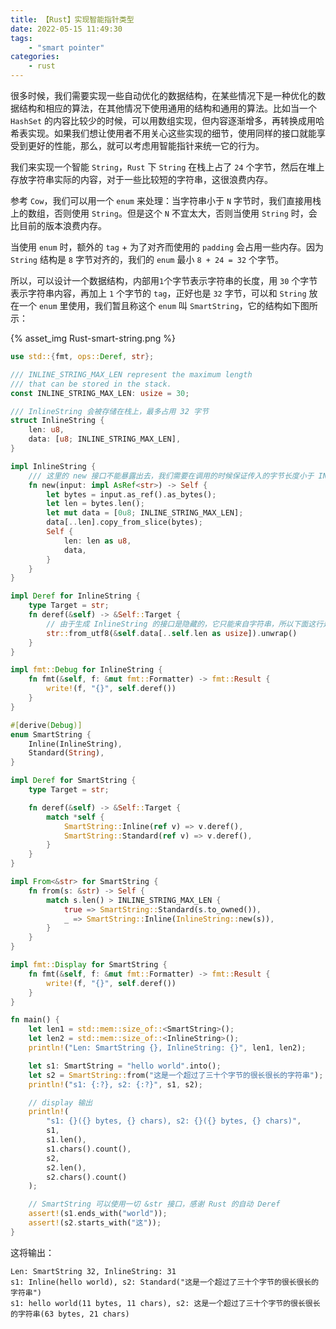 ```yaml
---
title: 【Rust】实现智能指针类型
date: 2022-05-15 11:49:30
tags:
    - "smart pointer"
categories:
    - rust
---
```


很多时候，我们需要实现一些自动优化的数据结构，在某些情况下是一种优化的数据结构和相应的算法，在其他情况下使用通用的结构和通用的算法。比如当一个 `HashSet` 的内容比较少的时候，可以用数组实现，但内容逐渐增多，再转换成用哈希表实现。如果我们想让使用者不用关心这些实现的细节，使用同样的接口就能享受到更好的性能，那么，就可以考虑用智能指针来统一它的行为。

我们来实现一个智能 `String`，`Rust` 下 `String` 在栈上占了 `24` 个字节，然后在堆上存放字符串实际的内容，对于一些比较短的字符串，这很浪费内存。

参考 `Cow`，我们可以用一个 `enum` 来处理：当字符串小于 `N` 字节时，我们直接用栈上的数组，否则使用 `String`。但是这个 `N` 不宜太大，否则当使用 `String` 时，会比目前的版本浪费内存。

当使用 `enum` 时，额外的 `tag` + 为了对齐而使用的 `padding` 会占用一些内存。因为 `String` 结构是 `8` 字节对齐的，我们的 `enum` 最小 `8 + 24 = 32` 个字节。

所以，可以设计一个数据结构，内部用`1`个字节表示字符串的长度，用 `30` 个字节表示字符串内容，再加上 `1` 个字节的 `tag`，正好也是 `32` 字节，可以和 `String` 放在一个 `enum` 里使用，我们暂且称这个 `enum` 叫 `SmartString`，它的结构如下图所示：

{% asset_img Rust-smart-string.png %}

<!-- more -->

```rust
use std::{fmt, ops::Deref, str};

/// INLINE_STRING_MAX_LEN represent the maximum length
/// that can be stored in the stack.
const INLINE_STRING_MAX_LEN: usize = 30;

/// InlineString 会被存储在栈上，最多占用 32 字节
struct InlineString {
    len: u8,
    data: [u8; INLINE_STRING_MAX_LEN],
}

impl InlineString {
    /// 这里的 new 接口不能暴露出去，我们需要在调用的时候保证传入的字节长度小于 INLINE_STRING_MAX_LEN
    fn new(input: impl AsRef<str>) -> Self {
        let bytes = input.as_ref().as_bytes();
        let len = bytes.len();
        let mut data = [0u8; INLINE_STRING_MAX_LEN];
        data[..len].copy_from_slice(bytes);
        Self {
            len: len as u8,
            data,
        }
    }
}

impl Deref for InlineString {
    type Target = str;
    fn deref(&self) -> &Self::Target {
        // 由于生成 InlineString 的接口是隐藏的，它只能来自字符串，所以下面这行是安全的
        str::from_utf8(&self.data[..self.len as usize]).unwrap()
    }
}

impl fmt::Debug for InlineString {
    fn fmt(&self, f: &mut fmt::Formatter) -> fmt::Result {
        write!(f, "{}", self.deref())
    }
}

#[derive(Debug)]
enum SmartString {
    Inline(InlineString),
    Standard(String),
}

impl Deref for SmartString {
    type Target = str;

    fn deref(&self) -> &Self::Target {
        match *self {
            SmartString::Inline(ref v) => v.deref(),
            SmartString::Standard(ref v) => v.deref(),
        }
    }
}

impl From<&str> for SmartString {
    fn from(s: &str) -> Self {
        match s.len() > INLINE_STRING_MAX_LEN {
            true => SmartString::Standard(s.to_owned()),
            _ => SmartString::Inline(InlineString::new(s)),
        }
    }
}

impl fmt::Display for SmartString {
    fn fmt(&self, f: &mut fmt::Formatter) -> fmt::Result {
        write!(f, "{}", self.deref())
    }
}

fn main() {
    let len1 = std::mem::size_of::<SmartString>();
    let len2 = std::mem::size_of::<InlineString>();
    println!("Len: SmartString {}, InlineString: {}", len1, len2);

    let s1: SmartString = "hello world".into();
    let s2 = SmartString::from("这是一个超过了三十个字节的很长很长的字符串");
    println!("s1: {:?}, s2: {:?}", s1, s2);

    // display 输出
    println!(
        "s1: {}({} bytes, {} chars), s2: {}({} bytes, {} chars)",
        s1,
        s1.len(),
        s1.chars().count(),
        s2,
        s2.len(),
        s2.chars().count()
    );

    // SmartString 可以使用一切 &str 接口，感谢 Rust 的自动 Deref
    assert!(s1.ends_with("world"));
    assert!(s2.starts_with("这"));
}
```

这将输出：

    Len: SmartString 32, InlineString: 31
    s1: Inline(hello world), s2: Standard("这是一个超过了三十个字节的很长很长的字符串")
    s1: hello world(11 bytes, 11 chars), s2: 这是一个超过了三十个字节的很长很长的字符串(63 bytes, 21 chars)